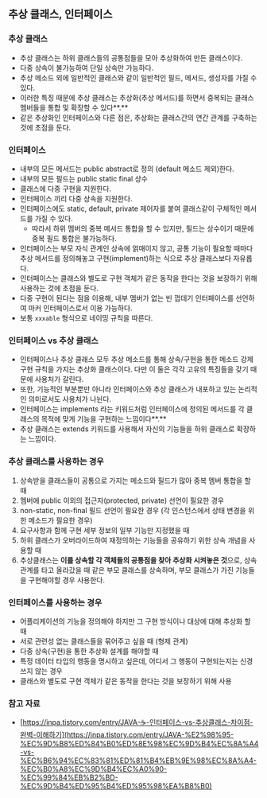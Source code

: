 ## 추상 클래스, 인터페이스

### 추상 클래스

- 추상 클래스는 하위 클래스들의 공통점들을 모아 추상화하여 만든 클래스이다.
- 다중 상속이 불가능하여 단일 상속만 가능하다.
- 추상 메소드 외에 일반적인 클래스와 같이 일반적인 필드, 메서드, 생성자를 가질 수 있다.
- 이러한 특징 때문에 추상 클래스는 추상화(추상 메서드)를 하면서 중복되는 클래스 멤버들을 통합 및 확장할 수 있다**.**
- 같은 추상화인 인터페이스와 다른 점은, 추상화는 클래스간의 연간 관계를 구축하는 것에 초점을 둔다.

### 인터페이스

- 내부의 모든 메서드는 public abstract로 정의 (default 메소드 제외)한다.
- 내부의 모든 필드는 public static final 상수
- 클래스에 다중 구현을 지원한다.
- 인터페이스 끼리 다중 상속을 지원한다.
- 인터페이스에도 static, default, private 제어자를 붙여 클래스같이 구체적인 메서드를 가질 수 있다.
    - 따라서 하위 멤버의 중복 메서드 통합을 할 수 있지만, 필드는 상수이기 때문에 중복 필드 통합은 불가능하다.
- 인터페이스는 부모 자식 관계인 상속에 얽매이지 않고, 공통 기능이 필요할 때마다 추상 메서드를 정의해놓고 구현(implement)하는 식으로 추상 클래스보다 자유롭다.
- 인터페이스는 클래스와 별도로 구현 객체가 같은 동작을 한다는 것을 보장하기 위해 사용하는 것에 초점을 둔다.
- 다중 구현이 된다는 점을 이용해, 내부 멤버가 없는 빈 껍데기 인터페이스를 선언하여 마커 인터페이스로서 이용 가능하다.
- 보통 `xxxable` 형식으로 네이밍 규칙을 따른다.

### 인터페이스 vs 추상 클래스

- 인터페이스나 추상 클래스 모두 추상 메소드를 통해 상속/구현을 통한 메소드 강제 구현 규칙을 가지는 추상화 클래스이다. 다만 이 둘은 각각 고유의 특징들을 갖기 때문에 사용처가 갈린다.
- 또한, 기능적인 부분뿐만 아니라 인터페이스와 추상 클래스가 내포하고 있는 논리적인 의미로서도 사용처가 나뉜다.
- 인터페이스는 implements 라는 키워드처럼 인터페이스에 정의된 메서드를 각 클래스의 목적에 맞게 기능을 구현하는 느낌이다**.**
- 추상 클래스는 extends 키워드를 사용해서 자신의 기능들을 하위 클래스로 확장하는 느낌이다.

### 추상 클래스를 사용하는 경우

1. 상속받을 클래스들이 공통으로 가지는 메소드와 필드가 많아 중복 멤버 통합을 할 때
2. 멤버에 public 이외의 접근자(protected, private) 선언이 필요한 경우
3. non-static, non-final 필드 선언이 필요한 경우 (각 인스턴스에서 상태 변경을 위한 메소드가 필요한 경우)
4. 요구사항과 함께 구현 세부 정보의 일부 기능만 지정했을 때
5. 하위 클래스가 오버라이드하여 재정의하는 기능들을 공유하기 위한 상속 개념을 사용할 때
6. 추상클래스는 **이를 상속할 각 객체들의 공통점을 찾아 추상화 시켜놓은 것**으로, 상속 관계를 타고 올라갔을 때 같은 부모 클래스를 상속하며, 부모 클래스가 가진 기능들을 구현해야할 경우 사용한다.

### 인터페이스를 사용하는 경우

- 어플리케이션의 기능을 정의해야 하지만 그 구현 방식이나 대상에 대해 추상화 할 때
- 서로 관련성 없는 클래스들을 묶어주고 싶을 때 (형제 관계)
- 다중 상속(구현)을 통한 추상화 설계를 해야할 때
- 특정 데이터 타입의 행동을 명시하고 싶은데, 어디서 그 행동이 구현되는지는 신경쓰지 않는 경우
- 클래스와 별도로 구현 객체가 같은 동작을 한다는 것을 보장하기 위해 사용

### 참고 자료

- [https://inpa.tistory.com/entry/JAVA-☕-인터페이스-vs-추상클래스-차이점-완벽-이해하기](https://inpa.tistory.com/entry/JAVA-%E2%98%95-%EC%9D%B8%ED%84%B0%ED%8E%98%EC%9D%B4%EC%8A%A4-vs-%EC%B6%94%EC%83%81%ED%81%B4%EB%9E%98%EC%8A%A4-%EC%B0%A8%EC%9D%B4%EC%A0%90-%EC%99%84%EB%B2%BD-%EC%9D%B4%ED%95%B4%ED%95%98%EA%B8%B0)